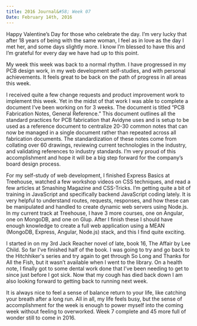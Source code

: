 ```yaml
---
title: 2016 Journal&#58; Week 07
Date: February 14th, 2016
---
```


Happy Valentine’s Day for those who celebrate the day. I’m very lucky that after 18 years of being with the same woman, I feel as in love as the day I met her, and some days slightly more. I know I’m blessed to have this and I’m grateful for every day we have had up to this point. 

My week this week was back to a normal rhythm. I have progressed in my PCB design work, in my web development self-studies, and with personal achievements. It feels great to be back on the path of progress in all areas this week.

I received quite a few change requests and product improvement work to implement this week. Yet in the midst of that work I was able to complete a document I’ve been working on for 3 weeks. The document is titled “PCB Fabrication Notes, General Reference.” This document outlines all the standard practices for PCB fabrication that Avidyne uses and is setup to be used as a reference document to centralize 20-30 common notes that can now be managed in a single document rather than repeated across all fabrication documents. The standardization of these notes come from collating over 60 drawings, reviewing current technologies in the industry, and validating references to industry standards. I’m very proud of this accomplishment and hope it will be a big step forward for the company’s board design process.

For my self-study of web development, I finished Express Basics at Treehouse, watched a few workshop videos on CSS techniques, and read a few articles at Smashing Magazine and CSS-Tricks. I’m getting quite a bit of training in JavaScript and specifically backend JavaScript coding lately. It is very helpful to understand routes, requests, responses, and how these can be manipulated and handled to create dynamic web servers using Node.js. In my current track at Treehouse, I have 3 more courses, one on Angular, one on MongoDB, and one on Glup. After I finish these I should have enough knowledge to create a full web application using a MEAN (MongoDB, Express, Angular, Node.js) stack, and this I find quite exciting.

I started in on my 3rd Jack Reacher novel of late, book 16, The Affair by Lee Child. So far I’ve finished half of the book. I was going to try and go back to the Hitchhiker's series and try again to get through So Long and Thanks for All the Fish, but it wasn’t available when I went to the library. On a health note, I finally got to some dental work done that I’ve been needing to get to since just before I got sick. Now that my cough has died back down I am also looking forward to getting back to running next week.

It is always nice to feel a sense of balance return to your life, like catching your breath after a long run. All in all, my life feels busy, but the sense of accomplishment for the week is enough to power myself into the coming week without feeling to overworked. Week 7 complete and 45 more full of wonder still to come in 2016.